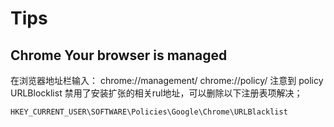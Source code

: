 # Tips

## Chrome Your browser is managed
在浏览器地址栏输入：
chrome://management/ chrome://policy/ 注意到 policy URLBlocklist 禁用了安装扩张的相关rul地址，可以删除以下注册表项解决；

```
HKEY_CURRENT_USER\SOFTWARE\Policies\Google\Chrome\URLBlacklist
```
